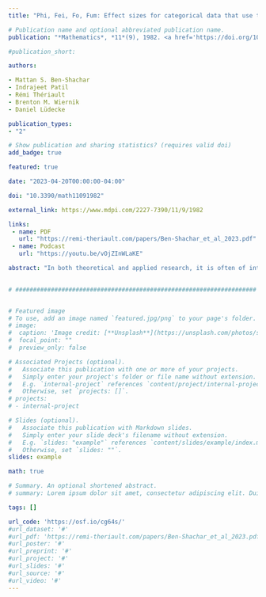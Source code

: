 ```yaml
---
title: "Phi, Fei, Fo, Fum: Effect sizes for categorical data that use the chi-squared statistic"

# Publication name and optional abbreviated publication name.
publication: "*Mathematics*, *11*(9), 1982. <a href='https://doi.org/10.3390/math11091982' target='_blank' rel='noopener noreferrer'>doi.org/10.3390/math11091982</a>"

#publication_short: 

authors:

- Mattan S. Ben-Shachar
- Indrajeet Patil
- Rémi Thériault
- Brenton M. Wiernik
- Daniel Lüdecke

publication_types:
- "2"

# Show publication and sharing statistics? (requires valid doi)
add_badge: true

featured: true

date: "2023-04-20T00:00:00-04:00"

doi: "10.3390/math11091982"

external_link: https://www.mdpi.com/2227-7390/11/9/1982

links: 
 - name: PDF
   url: "https://remi-theriault.com/papers/Ben‑Shachar_et_al_2023.pdf"
 - name: Podcast
   url: "https://youtu.be/vOjZInWLaKE"

abstract: "In both theoretical and applied research, it is often of interest to assess the strength of an observed association. Existing guidelines also frequently recommend going beyond null-hypothesis significance testing and to report effect sizes and their confidence intervals. As such, measures of effect sizes are increasingly reported, valued, and understood. Beyond their value in shaping the interpretation of the results from a given study, reporting effect sizes is critical for meta-analyses, which rely on their aggregation. We here review the most common effect sizes for analyses of categorical variables that use the χ2 (chi-square) statistic, and introduce a new effect size—פ (Fei, pronounced “fay”). We demonstrate the implementation of these measures and their confidence intervals via the *effectsize* package in the R programming language."
  

# ####################################################################


# Featured image
# To use, add an image named `featured.jpg/png` to your page's folder. 
# image:
#  caption: 'Image credit: [**Unsplash**](https://unsplash.com/photos/s9CC2SKySJM)'
#  focal_point: ""
#  preview_only: false

# Associated Projects (optional).
#   Associate this publication with one or more of your projects.
#   Simply enter your project's folder or file name without extension.
#   E.g. `internal-project` references `content/project/internal-project/index.md`.
#   Otherwise, set `projects: []`.
# projects:
# - internal-project

# Slides (optional).
#   Associate this publication with Markdown slides.
#   Simply enter your slide deck's filename without extension.
#   E.g. `slides: "example"` references `content/slides/example/index.md`.
#   Otherwise, set `slides: ""`.
slides: example

math: true

# Summary. An optional shortened abstract.
# summary: Lorem ipsum dolor sit amet, consectetur adipiscing elit. Duis posuere tellus ac convallis placerat. Proin tincidunt magna sed ex sollicitudin condimentum.

tags: []

url_code: 'https://osf.io/cg64s/'
#url_dataset: '#'
#url_pdf: 'https://remi-theriault.com/papers/Ben‑Shachar_et_al_2023.pdf'
#url_poster: '#'
#url_preprint: '#'
#url_project: '#'
#url_slides: '#'
#url_source: '#'
#url_video: '#'
---
```

